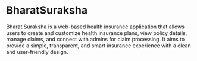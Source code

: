 # BharatSuraksha
Bharat Suraksha is a web-based health insurance application that allows users to create and customize health insurance plans, view policy details, manage claims, and connect with admins for claim processing. It aims to provide a simple, transparent, and smart insurance experience with a clean and user-friendly design.
